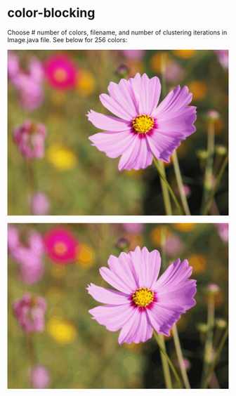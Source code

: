 # color-blocking

Choose # number of colors, filename, and number of clustering iterations in Image.java file. See below for 256 colors:

![](https://github.com/mwreed1/color-blocking/blob/main/images/flower.jpeg)

![](https://github.com/mwreed1/color-blocking/blob/main/images/MyFile.png)


